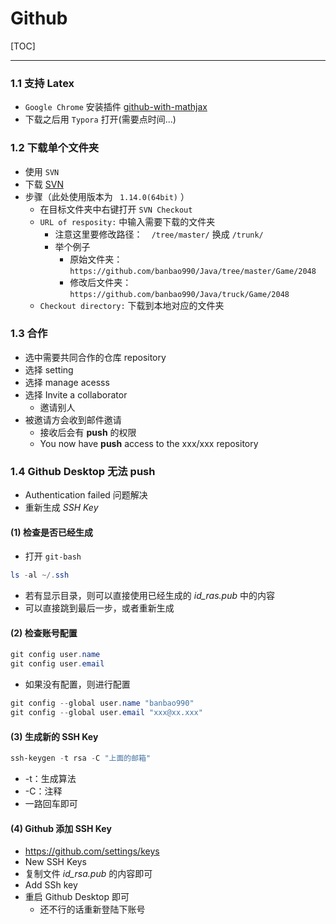 # Github

[TOC]

---



### 1.1 支持 Latex

+ `Google Chrome` 安装插件 [github-with-mathjax](https://chrome.google.com/webstore/detail/github-with-mathjax/ioemnmodlmafdkllaclgeombjnmnbima)
+ 下载之后用 `Typora` 打开(需要点时间...)



### 1.2 下载单个文件夹

+ 使用 `SVN`
+ 下载 [SVN](https://tortoisesvn.net/downloads.zh.html)
+ 步骤（此处使用版本为 ` 1.14.0(64bit)` ）
    + 在目标文件夹中右键打开 `SVN Checkout`
    + `URL of resposity:` 中输入需要下载的文件夹
        + 注意这里要修改路径：`  /tree/master/` 换成 `/trunk/ `
        + 举个例子
            + 原始文件夹：`https://github.com/banbao990/Java/tree/master/Game/2048`
            + 修改后文件夹：`https://github.com/banbao990/Java/truck/Game/2048`
    + `Checkout directory:` 下载到本地对应的文件夹



### 1.3 合作

+ 选中需要共同合作的仓库 repository
+ 选择 setting
+ 选择 manage acesss
+ 选择 Invite a collaborator
    + 邀请别人
+ 被邀请方会收到邮件邀请
    + 接收后会有 **push** 的权限
    +  You now have **push** access to the xxx/xxx repository



### 1.4 Github Desktop 无法 push

+ Authentication failed 问题解决
+ 重新生成 *SSH Key*



#### (1) 检查是否已经生成

+ 打开 `git-bash`

```powershell
ls -al ~/.ssh
```

+ 若有显示目录，则可以直接使用已经生成的 *id_ras.pub* 中的内容
+ 可以直接跳到最后一步，或者重新生成



#### (2) 检查账号配置

```powershell
git config user.name
git config user.email
```

+ 如果没有配置，则进行配置

```powershell
git config --global user.name "banbao990"
git config --global user.email "xxx@xx.xxx"
```



#### (3) 生成新的 SSH Key

```powershell
ssh-keygen -t rsa -C "上面的邮箱"
```

+ -t：生成算法
+ -C：注释
+ 一路回车即可



#### (4) Github 添加 SSH Key

+ https://github.com/settings/keys
+ New SSH Keys
+ 复制文件 *id_rsa.pub* 的内容即可
+ Add SSh key
+ 重启 Github Desktop 即可
    + 还不行的话重新登陆下账号